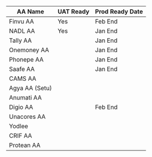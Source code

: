 | AA Name          | UAT Ready | Prod Ready Date |
|------------------|-----------|------------------|
| Finvu AA         | Yes       | Feb End         |
| NADL AA          | Yes        | Jan End          |
| Tally AA         |         | Jan End          |
| Onemoney AA      |         | Jan End          |
| Phonepe AA       |         | Jan End          |
| Saafe AA         |         | Jan End          |
| CAMS AA          |           |                  |
| Agya AA (Setu)   |           |                  |
| Anumati AA       |           |                  |
| Digio AA         |           | Feb End                 |
| Unacores AA      |           |                  |
| Yodlee           |           |                  |
| CRIF AA          |           |                  |
| Protean AA       |           |                  |
